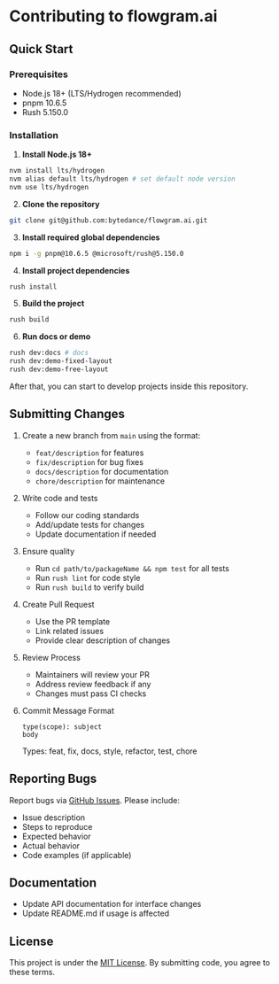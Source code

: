 # Contributing to flowgram.ai

## Quick Start

### Prerequisites

- Node.js 18+ (LTS/Hydrogen recommended)
- pnpm 10.6.5
- Rush 5.150.0

### Installation

1. **Install Node.js 18+**

``` bash
nvm install lts/hydrogen
nvm alias default lts/hydrogen # set default node version
nvm use lts/hydrogen
```

2. **Clone the repository**

``` bash
git clone git@github.com:bytedance/flowgram.ai.git
```

3. **Install required global dependencies**

``` bash
npm i -g pnpm@10.6.5 @microsoft/rush@5.150.0
```

4. **Install project dependencies**

``` bash
rush install
```

5. **Build the project**

``` bash
rush build
```

6. **Run docs or demo**

``` bash
rush dev:docs # docs
rush dev:demo-fixed-layout
rush dev:demo-free-layout
```

After that, you can start to develop projects inside this repository.


## Submitting Changes

1. Create a new branch from `main` using the format:
    - `feat/description` for features
    - `fix/description` for bug fixes
    - `docs/description` for documentation
    - `chore/description` for maintenance

2. Write code and tests
    - Follow our coding standards
    - Add/update tests for changes
    - Update documentation if needed

3. Ensure quality
    - Run `cd path/to/packageName && npm test` for all tests
    - Run `rush lint` for code style
    - Run `rush build` to verify build

4. Create Pull Request
    - Use the PR template
    - Link related issues
    - Provide clear description of changes

5. Review Process
    - Maintainers will review your PR
    - Address review feedback if any
    - Changes must pass CI checks

6. Commit Message Format
   ```
   type(scope): subject
   body
   ```
   Types: feat, fix, docs, style, refactor, test, chore

## Reporting Bugs

Report bugs via [GitHub Issues](https://github.com/bytedance/flowgram.ai/issues/new/choose). Please include:

- Issue description
- Steps to reproduce
- Expected behavior
- Actual behavior
- Code examples (if applicable)

## Documentation

- Update API documentation for interface changes
- Update README.md if usage is affected

## License

This project is under the [MIT License](http://choosealicense.com/licenses/mit/). By submitting code, you agree to these terms.

